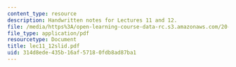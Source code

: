 ```yaml
---
content_type: resource
description: Handwritten notes for Lectures 11 and 12.
file: /media/https%3A/open-learning-course-data-rc.s3.amazonaws.com/20-410j-molecular-cellular-and-tissue-biomechanics-be-410j-spring-2003/314d8ede435b16af57180fdb8ad87ba1_lec11_12slid.pdf
file_type: application/pdf
resourcetype: Document
title: lec11_12slid.pdf
uid: 314d8ede-435b-16af-5718-0fdb8ad87ba1
---
```

